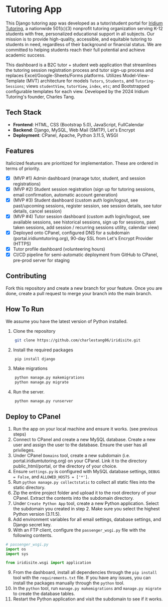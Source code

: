 # Tutoring App

This Django tutoring app was developed as a tutor/student portal for [Iridium Tutoring](https://www.iridiumtutoring.org), a nationwide 501(c)(3) nonprofit tutoring organization serving K-12 students with free, personalized educational support in all subjects. Our mission is to provide high-quality, accessible, and equitable tutoring to students in need, regardless of their background or financial status. We are committed to helping students reach their full potential and achieve academic success.

This dashboard is a B2C tutor + student web application that streamlines the tutoring session registration process and tutor sign-up process and replaces Excel/Google-Sheets/Forms platforms. Utilizes Model-View-Template (MVT) architecture for models `Tutors`, `Students`, and `Tutoring-Sessions`; views `studentView`, `tutorView`, `index`, `etc`; and Bootstrapped configurable templates for each view. Developed by the 2024 Iridium Tutoring's founder, Charles Tang. 

## Tech Stack
- **Frontend**: HTML, CSS (Bootstrap 5.0), JavaScript, FullCalendar
- **Backend**: Django, MySQL, Web Mail (SMTP), Let's Encrypt
- **Deployment**: CPanel, Apache, Python 3.11.5, WSGI

## Features
Italicized features are prioritized for implementation. These are ordered in terms of priority.
- [x] (MVP #1) Admin dashboard (manage tutor, student, and session registrations)
- [x] (MVP #2) Student session registration (sign up for tutoring sessions, email confirmation, automatic account generation)
- [x] (MVP #3) Student dashboard (custom auth login/logout, see past/upcoming sessions, register session, see session details, see tutor details, cancel session)
- [x] (MVP #4) Tutor session dashboard (custom auth login/logout, see available sessions, see historical sessions,  sign up for sessions, past taken sessions, add session / recurring sessions utility, calendar view)
- [x] Deployed onto CPanel, configured DNS for a subdomain (portal.iridiumtutoring.org), 90-day SSL from Let's Encrypt Provider (HTTPS)
- [x] Tutor profile dashboard (volunteering hours)
- [x] CI/CD pipeline for semi-automatic deployment from GitHub to CPanel, pre-prod server for staging

## Contributing
Fork this repository and create a new branch for your feature. Once you are done, create a pull request to merge your branch into the main branch.

## How To Run
We assume you have the latest version of Python installed.

1. Clone the repository
```bash
    git clone https://github.com/charlestang06/iridisite.git
```

2. Install the required packages
```bash
    pip install django
```

3. Make migrations
```bash
    python manage.py makemigrations
    python manage.py migrate
```

4. Run the server.
```bash
    python manage.py runserver
```
## Deploy to CPanel
1. Run the app on your local machine and ensure it works. (see previous steps)
2. Connect to CPanel and create a new MySQL database. Create a new user and assign the user to the database. Ensure the user has all privileges.
3. Under CPanel `Domains` tool, create a new subdomain (i.e. portal.iridiumtutoring.org) on your CPanel. Link it to the directory public_html/portal, or the directory of your choice.
4. Ensure `settings.py` is configured with MySQL database settings, `DEBUG = False`, and `ALLOWED_HOSTS = ['*']`.
5. Run `python manage.py collectstatic` to collect all static files into the static directory.
6. Zip the entire project folder and upload it to the root directory of your CPanel. Extract the contents into the subdomain directory.
7. Under `Create Python App` tool, create a new Python application. Select the subdomain you created in step 2. Make sure you select the highest Python version (3.11.5).
8. Add environment variables for all email settings, database settings, and Django secret key.
9. With an FTP client, configure the `passenger_wsgi.py` file with the following contents.
```python
# passenger_wsgi.py
import os
import sys

from iridisite.wsgi import application
```
9. From the dashboard, install all dependencies through the `pip install` tool with the `requirements.txt` file. If you have any issues, you can install the packages manually through the `python` tool.
10. In the `python` tool, run `manage.py makemigrations` and `manage.py migrate` to create the database tables.
11. Restart the Python application and visit the subdomain to see if it works.